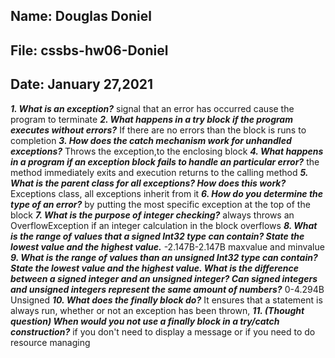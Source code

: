 ## Name: Douglas Doniel
## File: cssbs-hw06-Doniel
## Date: January 27,2021




***1. What is an exception?***
signal that an error has occurred cause the program to terminate
***2. What happens in a try block if the program executes without errors?***
If there are no errors than the block is runs to completion
***3. How does the catch mechanism work for unhandled exceptions?***
 Throws the exception,to the enclosing block
***4. What happens in a program if an exception block fails to handle an particular error?***
 the method immediately exits and execution returns to the calling method
***5. What is the parent class for all exceptions? How does this work?***
Exceptions class, all exceptions inherit from it
***6. How do you determine the type of an error?***
by putting the most specific exception at the top of the block
***7. What is the purpose of integer checking?***
always throws an OverflowException if an integer calculation in the block overflows
***8. What is the range of values that a signed Int32 type can contain? State the lowest value and the highest value.***
-2.147B-2.147B maxvalue and minvalue
***9. What is the range of values than an unsigned Int32 type can contain? State the lowest value and the highest value. What is the difference between a signed integer and an unsigned integer? Can signed integers and unsigned integers represent the same amount of numbers?***
0-4.294B Unsigned 
***10. What does the finally block do?***
 It ensures that a statement is always run, whether or not an exception has been thrown, 
***11. (Thought question) When would you not use a finally block in a try/catch construction?***
if you don't need to display a message or if you need to do resource managing